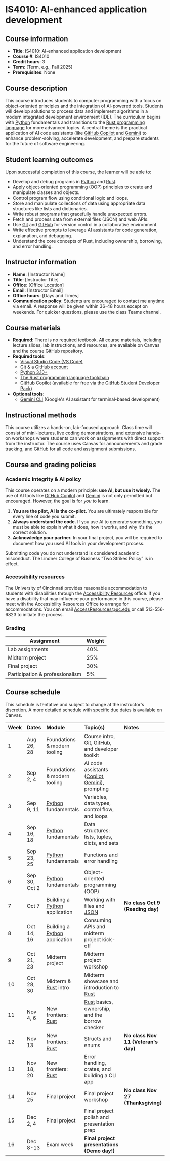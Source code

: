 # IS4010: AI-enhanced application development

## Course information

*   **Title**: IS4010: AI-enhanced application development
*   **Course #**: IS4010
*   **Credit hours**: 3
*   **Term**: [Term, e.g., Fall 2025]
*   **Prerequisites**: None

## Course description

This course introduces students to computer programming with a focus on object-oriented principles and the integration of AI-powered tools. Students will develop solutions to process data and implement algorithms in a modern integrated development environment (IDE). The curriculum begins with [Python](https://www.python.org/) fundamentals and transitions to the [Rust programming language](https://www.rust-lang.org/) for more advanced topics. A central theme is the practical application of AI code assistants (like [GitHub Copilot](https://github.com/features/copilot) and [Gemini](https://gemini.google.com/)) to enhance problem-solving, accelerate development, and prepare students for the future of software engineering.

## Student learning outcomes

Upon successful completion of this course, the learner will be able to:

*   Develop and debug programs in [Python](https://www.python.org/) and [Rust](https://www.rust-lang.org/).
*   Apply object-oriented programming (OOP) principles to create and manipulate classes and objects.
*   Control program flow using conditional logic and loops.
*   Store and manipulate collections of data using appropriate data structures like lists and dictionaries.
*   Write robust programs that gracefully handle unexpected errors.
*   Fetch and process data from external files (JSON) and web APIs.
*   Use [Git](https://git-scm.com/) and [GitHub](https://github.com/) for version control in a collaborative environment.
*   Write effective prompts to leverage AI assistants for code generation, explanation, and debugging.
*   Understand the core concepts of Rust, including ownership, borrowing, and error handling.

## Instructor information

*   **Name**: [Instructor Name]
*   **Title**: [Instructor Title]
*   **Office**: [Office Location]
*   **Email**: [Instructor Email]
*   **Office hours**: [Days and Times]
*   **Communication policy**: Students are encouraged to contact me anytime via email. A response will be given within 36-48 hours except on weekends. For quicker questions, please use the class Teams channel.

## Course materials

*   **Required**: There is no required textbook. All course materials, including lecture slides, lab instructions, and resources, are available on Canvas and the course GitHub repository.
*   **Required tools**:
    *   [Visual Studio Code (VS Code)](https://code.visualstudio.com/)
    *   [Git](https://git-scm.com/) & a [GitHub account](https://github.com/)
    *   [Python 3.10+](https://www.python.org/downloads/)
    *   [The Rust programming language toolchain](https://www.rust-lang.org/tools/install)
    *   [GitHub Copilot](https://github.com/features/copilot) (available for free via the [GitHub Student Developer Pack](https://education.github.com/pack))
*   **Optional tools**:
    *   [Gemini CLI](https://github.com/google-gemini/gemini-cli) (Google's AI assistant for terminal-based development)

## Instructional methods

This course utilizes a hands-on, lab-focused approach. Class time will consist of mini-lectures, live coding demonstrations, and extensive hands-on workshops where students can work on assignments with direct support from the instructor. The course uses Canvas for announcements and grade tracking, and [GitHub](https://github.com/) for all code and assignment submissions.

## Course and grading policies

### Academic integrity & AI policy

This course operates on a modern principle: **use AI, but use it wisely.** The use of AI tools like [GitHub Copilot](https://github.com/features/copilot) and [Gemini](https://gemini.google.com/) is not only permitted but encouraged. However, the goal is for *you* to learn.

1.  **You are the pilot, AI is the co-pilot.** You are ultimately responsible for every line of code you submit.
2.  **Always understand the code.** If you use AI to generate something, you must be able to explain what it does, how it works, and why it's the correct solution.
3.  **Acknowledge your partner.** In your final project, you will be required to document how you used AI tools in your development process.

Submitting code you do not understand is considered academic misconduct. The Lindner College of Business “Two Strikes Policy” is in effect.

### Accessibility resources

The University of Cincinnati provides reasonable accommodation to students with disabilities through the [Accessibility Resources](https://www.uc.edu/campus-life/accessibility-resources.html) office. If you have a disability that may influence your performance in this course, please meet with the Accessibility Resources Office to arrange for accommodations. You can email [AccessResources@uc.edu](mailto:AccessResources@uc.edu) or call 513-556-6823 to initiate the process.

### Grading

| Assignment            | Weight  |
| --------------------- | ------- |
| Lab assignments       | 40%     |
| Midterm project       | 25%     |
| Final project         | 30%     |
| Participation & professionalism | 5%      |

## Course schedule

This schedule is tentative and subject to change at the instructor's discretion. A more detailed schedule with specific due dates is available on Canvas.

| Week | Dates         | Module                             | Topic(s)                                          | Notes                               |
| :--- | :------------ | :--------------------------------- | :------------------------------------------------ | :---------------------------------- |
| 1    | Aug 26, 28    | Foundations & modern tooling       | Course intro, [Git](https://git-scm.com/), [GitHub](https://github.com/), and developer toolkit  |                                     |
| 2    | Sep 2, 4      | Foundations & modern tooling       | AI code assistants ([Copilot](https://github.com/features/copilot), [Gemini](https://gemini.google.com/)), prompting   |                                     |
| 3    | Sep 9, 11     | [Python](https://www.python.org/) fundamentals                | Variables, data types, control flow, and loops    |                                     |
| 4    | Sep 16, 18    | [Python](https://www.python.org/) fundamentals                | Data structures: lists, tuples, dicts, and sets   |                                     |
| 5    | Sep 23, 25    | [Python](https://www.python.org/) fundamentals                | Functions and error handling                      |                                     |
| 6    | Sep 30, Oct 2 | [Python](https://www.python.org/) fundamentals                | Object-oriented programming (OOP)                 |                                     |
| 7    | Oct 7         | Building a [Python](https://www.python.org/) application      | Working with files and [JSON](https://www.json.org/)                       | **No class Oct 9 (Reading day)**    |
| 8    | Oct 14, 16    | Building a [Python](https://www.python.org/) application      | Consuming APIs and midterm project kick-off       |                                     |
| 9    | Oct 21, 23    | Midterm project                    | Midterm project workshop                          |                                     |
| 10   | Oct 28, 30    | Midterm & [Rust](https://www.rust-lang.org/) intro               | Midterm showcase and introduction to [Rust](https://www.rust-lang.org/)         |                                     |
| 11   | Nov 4, 6      | New frontiers: [Rust](https://www.rust-lang.org/)                | [Rust](https://www.rust-lang.org/) basics, ownership, and the borrow checker    |                                     |
| 12   | Nov 13        | New frontiers: [Rust](https://www.rust-lang.org/)                | Structs and enums                                 | **No class Nov 11 (Veteran's day)** |
| 13   | Nov 18, 20    | New frontiers: [Rust](https://www.rust-lang.org/)                | Error handling, crates, and building a CLI app    |                                     |
| 14   | Nov 25        | Final project                      | Final project workshop                            | **No class Nov 27 (Thanksgiving)**  |
| 15   | Dec 2, 4      | Final project                      | Final project polish and presentation prep        |                                     |
| 16   | Dec 8-13      | Exam week                          | **Final project presentations (Demo day!)**       |                                     |
